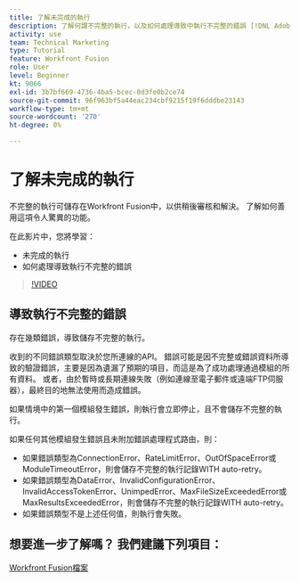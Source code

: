 ```yaml
---
title: 了解未完成的執行
description: 了解何謂不完整的執行，以及如何處理導致中執行不完整的錯誤 [!DNL Adobe Workfront Fusion].
activity: use
team: Technical Marketing
type: Tutorial
feature: Workfront Fusion
role: User
level: Beginner
kt: 9066
exl-id: 3b7bf669-4736-4ba5-bcec-0d3fe0b2ce74
source-git-commit: 96f963bf5a44eac234cbf9215f19f6dddbe23143
workflow-type: tm+mt
source-wordcount: '270'
ht-degree: 0%

---
```


# 了解未完成的執行

不完整的執行可儲存在Workfront Fusion中，以供稍後審核和解決。 了解如何善用這項令人驚異的功能。

在此影片中，您將學習：

* 未完成的執行
* 如何處理導致執行不完整的錯誤

>[!VIDEO](https://video.tv.adobe.com/v/335307/?quality=12)

## 導致執行不完整的錯誤

存在幾類錯誤，導致儲存不完整的執行。

收到的不同錯誤類型取決於您所連線的API。 錯誤可能是因不完整或錯誤資料所導致的驗證錯誤，主要是因為遺漏了預期的項目，而這是為了成功處理通過模組的所有資料。 或者，由於暫時或長期連線失敗（例如連線至電子郵件或遠端FTP伺服器），最終目的地無法使用而造成錯誤。

如果情境中的第一個模組發生錯誤，則執行會立即停止，且不會儲存不完整的執行。

如果任何其他模組發生錯誤且未附加錯誤處理程式路由，則：

* 如果錯誤類型為ConnectionError、RateLimitError、OutOfSpaceError或ModuleTimeoutError，則會儲存不完整的執行記錄WITH auto-retry。
* 如果錯誤類型為DataError、InvalidConfigurationError、InvalidAccessTokenError、UnimpedError、MaxFileSizeExceededError或MaxResultsExceededError，則會儲存不完整的執行記錄WITH auto-retry。
* 如果錯誤類型不是上述任何值，則執行會失敗。

## 想要進一步了解嗎？ 我們建議下列項目：

[Workfront Fusion檔案](https://experienceleague.adobe.com/docs/workfront/using/adobe-workfront-fusion/workfront-fusion-2.html?lang=en)
